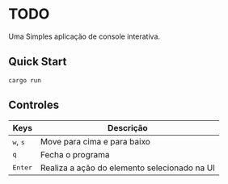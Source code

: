 # TODO

Uma Simples aplicação de console interativa.

## Quick Start
```console
cargo run
```
## Controles

|Keys|Descrição|
|---|---|
|<kbd>w</kbd>, <kbd>s</kbd>| Move para cima e para baixo|
|<kbd>q</kbd>| Fecha o programa|
|<kbd>Enter</kbd>| Realiza a ação do elemento selecionado na UI|

